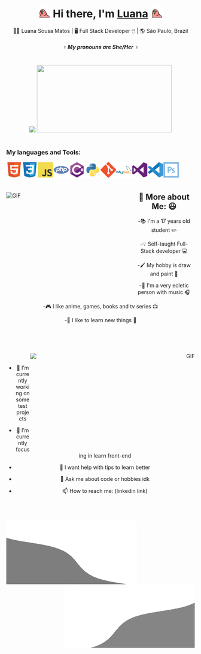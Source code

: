 <div align="center">
   <h1> <img src="https://github.com/LuanaSMatos01/LuanaSMatos01/blob/main/gifs/birb.gif" width="33px"> Hi there, I'm <a href="https://www.youtube.com/watch?v=za3FN2fvXa8">Luana</a> <img src="https://github.com/LuanaSMatos01/LuanaSMatos01/blob/main/gifs/birb.gif" width="33px"> </h1>
</div>

<div align="center">
🙋‍♀️ Luana Sousa Matos | 🖥️ Full Stack Developer 🖱️ | 🌎 São Paulo, Brazil 
</div>
 
<h5 align="center">
   <i>♀️ My pronouns are She/Her ♀️</i>
</h5>
 
<br />

<div align="center">
   <img height="180em" src="https://github-readme-stats.vercel.app/api?username=LuanaSMatos01&show_icons=true&theme=tokyonight&include_all_commits=true&count_private=true">
   <img height="180em" width="360em" src="https://github-readme-stats.vercel.app/api/top-langs/?username=LuanaSMatos01&layout=compact&langs_count=7&theme=tokyonight">
</div>

<br />

<div align="left">
   
<h3> My languages and Tools: </h3>

<p align="center">
      
<a href="https://www.w3schools.com/html/default.asp" target="_blank"> <img align="left" 
src="https://github.com/LuanaSMatos01/LuanaSMatos01/blob/main/icons/html5.svg" alt="HTML5" height='42px'/> </a>
   
<a href="https://www.w3schools.com/css/default.asp" target="_blank"> <img align="left" 
src="https://github.com/LuanaSMatos01/LuanaSMatos01/blob/main/icons/css3.svg" alt="CSS3" height='42px'/> </a>
   
<a href="https://developer.mozilla.org/en-US/docs/Web/JavaScript" target="_blank"> <img align="left" alt="JavaScript" height ="42px" 
src="https://github.com/LuanaSMatos01/LuanaSMatos01/blob/main/icons/javascript.svg"> </a>
   
<a href="https://www.php.net/" target="_blank"> <img align="left" alt="PHP" height ="42px" 
src="https://github.com/LuanaSMatos01/LuanaSMatos01/blob/main/icons/php.svg"> </a>
   
<a href="https://docs.microsoft.com/pt-br/dotnet/csharp/" target="_blank"> <img align="left" alt="csharp" height ="42px" 
src="https://github.com/LuanaSMatos01/LuanaSMatos01/blob/main/icons/csharp.svg"> </a>
   
<a href="https://www.python.org/" target="_blank"> <img align="left" alt="python" height ="42px" 
src="https://github.com/LuanaSMatos01/LuanaSMatos01/blob/main/icons/python.svg"> </a>
   
<a href="https://git-scm.com/" target="_blank"> <img align="left" alt="git" height ="42px" 
src="https://github.com/LuanaSMatos01/LuanaSMatos01/blob/main/icons/tools/git.svg"> </a>
   
<a href="https://www.mysql.com/" target="_blank"> <img align="left" alt="mysql" height ="42px" 
src="https://github.com/LuanaSMatos01/LuanaSMatos01/blob/main/icons/tools/mysql.svg"> </a>
   
<a href="https://visualstudio.microsoft.com/pt-br/" target="_blank"> <img align="left" alt="visualstudio" height ="42px" 
src="https://github.com/LuanaSMatos01/LuanaSMatos01/blob/main/icons/tools/visualstudio.svg"> </a>
   
<a href="https://code.visualstudio.com/" target="_blank"> <img align="left" alt="vscode" height ="42px" 
src="https://github.com/LuanaSMatos01/LuanaSMatos01/blob/main/icons/tools/vscode.svg"> </a>
   
<a href="https://www.adobe.com/br/products/photoshop.html" target="_blank"> <img align="left" alt="photoshop" height ="42px" 
src="https://github.com/LuanaSMatos01/LuanaSMatos01/blob/main/icons/tools/photoshop.svg"> </a>

</p>
</div>

<br /> 
<br /> 
<br /> 

<div align="center">
   
<p align="left">
    <img align="left" height="290px" width="340px" alt="GIF" src="https://github.com/LuanaSMatos01/LuanaSMatos01/blob/main/gifs/nerd.gif" />
</p>  
   
<p align="right">
<h2> 🤔 More about Me: 😃 </h2>

-📚 I'm a 17 years old student ✏️
   
-💡 Self-taught Full-Stack developer 💻
   
-🖌️ My hobby is draw and paint 🎨

-🎵 I'm a very ecletic person with music 🎧
   
-🎮 I like anime, games, books and tv series 📺
 
-🔎 I like to learn new things 📝
  
</p>

</div>
 
<br />
<br />
<br />
 
<div align="center">
   
<p align="right">
    <img align="right" height="260px" width="440px" alt="GIF" src="https://github.com/LuanaSMatos01/LuanaSMatos01/blob/main/gifs/monke.gif" />
</p>   

<br />

<p align="left">
   
- 🔭 I’m currently working on some test projects
   
- 🌱 I’m currently focusing in learn front-end
   
- 🤔 I want help with tips to learn better
   
- 💬 Ask me about code or hobbies idk 
   
- 📫 How to reach me: (linkedin link)

</p>
   
</div>
   
<br />
<br />
<br />

<div>
  <img align="left" height="170px" width="350px" alt="GIF" src="https://github.com/LuanaSMatos01/LuanaSMatos01/blob/main/gifs/agif.gif" />
  <img align="right" height="170px" width="350px" alt="GIF" src="https://github.com/LuanaSMatos01/LuanaSMatos01/blob/main/gifs/bgif.gif" />
</div>
